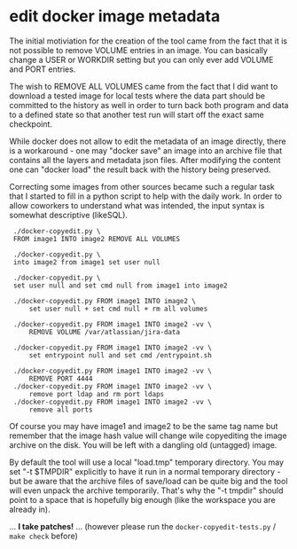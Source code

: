 # edit docker image metadata

The initial motiviation for the creation of the tool came from
the fact that it is not possible to remove VOLUME entries in
an image. You can basically change a USER or WORKDIR setting
but you can only ever add VOLUME and PORT entries.

The wish to REMOVE ALL VOLUMES came from the fact that I did
want to download a tested image for local tests where the
data part should be committed to the history as well in order
to turn back both program and data to a defined state so that 
another test run will start off the exact same checkpoint.

While docker does not allow to edit the metadata of an image
directly, there is a workaround - one may "docker save" an
image into an archive file that contains all the layers and
metadata json files. After modifying the content one can
"docker load" the result back with the history being preserved.

Correcting some images from other sources became such a
regular task that I started to fill in a python script to
help with the daily work. In order to allow coworkers to
understand what was intended, the input syntax is somewhat
descriptive (likeSQL).

     ./docker-copyedit.py \
     FROM image1 INTO image2 REMOVE ALL VOLUMES
     
     ./docker-copyedit.py \
     into image2 from image1 set user null
     
     ./docker-copyedit.py \
     set user null and set cmd null from image1 into image2
     
     ./docker-copyedit.py FROM image1 INTO image2 \
         set user null + set cmd null + rm all volumes
         
     ./docker-copyedit.py FROM image1 INTO image2 -vv \
         REMOVE VOLUME /var/atlassian/jira-data

     ./docker-copyedit.py FROM image1 INTO image2 -vv \
         set entrypoint null and set cmd /entrypoint.sh

     ./docker-copyedit.py FROM image1 INTO image2 -vv \
         REMOVE PORT 4444
     ./docker-copyedit.py FROM image1 INTO image2 -vv \
         remove port ldap and rm port ldaps
     ./docker-copyedit.py FROM image1 INTO image2 -vv \
         remove all ports

Of course you may have image1 and image2 to be the same
tag name but remember that the image hash value will 
change wile copyediting the image archive on the disk.
You will be left with a dangling old (untagged) image.

By default the tool will use a local "load.tmp" temporary
directory. You may set "-t $TMPDIR" explicitly to have it
run in a normal temporary directory - but be aware that
the archive files of save/load can be quite big and the
tool will even unpack the archive temporarily. That's why
the "-t tmpdir" should point to a space that is hopefully
big enough (like the workspace you are already in).

... **I take patches!** 
... (however please run the `docker-copyedit-tests.py` / `make check` before)
